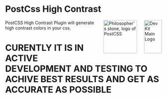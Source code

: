 # PostCss High Contrast
<img align="right" width="57" height="108" title="Dev Kit Main Logo" src="http://adm-designhouse.com/dev-kit-main-logo.png">

<img align="right" width="108" height="108" title="Philosopher’s stone, logo of PostCSS" src="http://postcss.github.io/postcss/logo.svg" hspace="20">

PostCSS High Contrast Plugin will generate high contrast colors in your css.

# CURENTLY IT IS IN ACTIVE DEVELOPMENT AND TESTING TO ACHIVE BEST RESULTS AND GET AS ACCURATE AS POSSIBLE